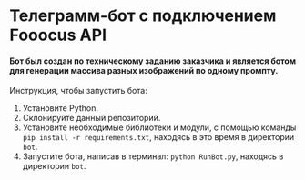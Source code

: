 # Телеграмм-бот с подключением Fooocus API

#### Бот был создан по техническому заданию заказчика и является ботом для генерации массива разных изображений по одному промпту.

Инструкция, чтобы запустить бота:

1.  Установите Python.
2.  Склонируйте данный репозиторий.
3.  Установите необходимые библиотеки и модули, с помощью команды `pip install -r requirements.txt`, находясь в это время в директории `bot`.
4.  Запустите бота, написав в терминал: `python RunBot.py`, находясь в директории `bot`.